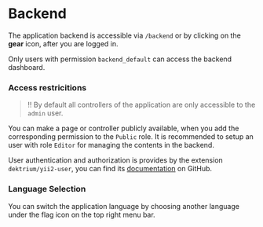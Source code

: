 Backend
=======

The application backend is accessible via `/backend` or by clicking on the **gear** icon, after you are logged in.

Only users with permission `backend_default` can access the backend dashboard.

### Access restricitions

> :bangbang: By default all controllers of the application are only accessible to the `admin` user.

You can make a page or controller publicly available, when you add the corresponding permission to the `Public` role.
It is recommended to setup an user with role `Editor` for managing the contents in the backend.

User authentication and authorization is provides by the extension `dektrium/yii2-user`, you can find its 
[documentation](https://github.com/dektrium/yii2-user/blob/master/docs/README.md) on GitHub.

### Language Selection

You can switch the application language by choosing another language under the flag icon on the top right menu bar.
